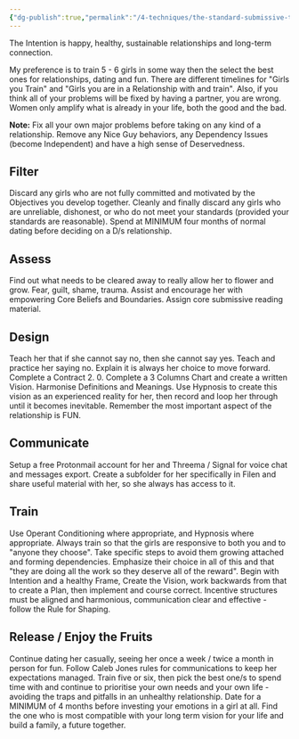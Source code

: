 ```yaml
---
{"dg-publish":true,"permalink":"/4-techniques/the-standard-submissive-training-checklist/"}
---
```



The Intention is happy, healthy, sustainable relationships and long-term connection.

My preference is to train 5 - 6 girls in some way then the select the best ones for relationships, dating and fun. There are different timelines for "Girls you Train" and "Girls you are in a Relationship with and train". Also, if you think all of your problems will be fixed by having a partner, you are wrong. Women only amplify what is already in your life, both the good and the bad.

**Note:** Fix all your own major problems before taking on any kind of a relationship. Remove any Nice Guy behaviors, any Dependency Issues (become Independent) and have a high sense of Deservedness.

## Filter

Discard any girls who are not fully committed and motivated by the Objectives you develop together. Cleanly and finally discard any girls who are unreliable, dishonest, or who do not meet your standards (provided your standards are reasonable). Spend at MINIMUM four months of normal dating before deciding on a D/s relationship.

## Assess

Find out what needs to be cleared away to really allow her to flower and grow. Fear, guilt, shame, trauma. Assist and encourage her with empowering Core Beliefs and Boundaries. Assign core submissive reading material.

## Design

Teach her that if she cannot say no, then she cannot say yes. Teach and practice her saying no. Explain it is always her choice to move forward. Complete a Contract 2. 0. Complete a 3 Columns Chart and create a written Vision. Harmonise Definitions and Meanings. Use Hypnosis to create this vision as an experienced reality for her, then record and loop her through until it becomes inevitable. Remember the most important aspect of the relationship is FUN.

## Communicate

Setup a free Protonmail account for her and Threema / Signal for voice chat and messages export. Create a subfolder for her specifically in Filen and share useful material with her, so she always has access to it.

## Train

Use Operant Conditioning where appropriate, and Hypnosis where appropriate. Always train so that the girls are responsive to both you and to "anyone they choose". Take specific steps to avoid them growing attached and forming dependencies. Emphasize their choice in all of this and that "they are doing all the work so they deserve all of the reward". Begin with Intention and a healthy Frame, Create the Vision, work backwards from that to create a Plan, then implement and course correct. Incentive structures must be aligned and harmonious, communication clear and effective - follow the Rule for Shaping.

## Release / Enjoy the Fruits

Continue dating her casually, seeing her once a week / twice a month in person for fun. Follow Caleb Jones rules for communications to keep her expectations managed. Train five or six, then pick the best one/s to spend time with and continue to prioritise your own needs and your own life - avoiding the traps and pitfalls in an unhealthy relationship. Date for a MINIMUM of 4 months before investing your emotions in a girl at all. Find the one who is most compatible with your long term
vision for your life and build a family, a future together.


